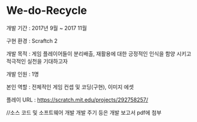 ﻿# We-do-Recycle

개발 기간 : 2017년 9월 ~ 2017 11월

구현 환경 : Scraftch 2

개발 목적 : 게임 플레이어들이 분리배출, 재활용에 대한 긍정적인 인식을 함양 시키고 적극적인 실천을 기대하고자

개발 인원 : 1명

본인 역할 : 전체적인 게임 컨셉 및 코딩(구현), 이미지 에셋

플레이 URL : https://scratch.mit.edu/projects/292758257/

//소스 코드 및 소프트웨어 개발 개발 주기 등은 개발 보고서 pdf에 첨부 